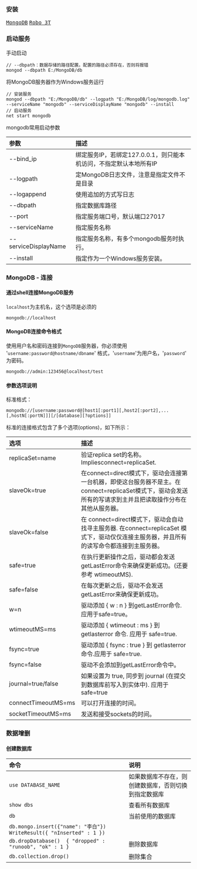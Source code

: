 
### 安装
[<kbd>MongoDB</kbd>](https://www.mongodb.com/download-center/community)
[<kbd>Robo 3T</kbd>](https://robomongo.org)

### 启动服务

手动启动
```
// --dbpath：数据存储的路径配置。配置的路径必须存在，否则将报错
mongod --dbpath E:/MongoDB/db
```
将MongoDB服务器作为Windows服务运行
```
// 安装服务
mongod --dbpath "E:/MongoDB/db" --logpath "E:/MongoDB/log/mongodb.log" --serviceName "mongodb" --serviceDisplayName "mongodb" --install
// 启动服务
net start mongodb
```
mongodb常用启动参数

参数|描述
:-|:-
--bind_ip|绑定服务IP，若绑定127.0.0.1，则只能本机访问，不指定默认本地所有IP
--logpath|定MongoDB日志文件，注意是指定文件不是目录
--logappend|使用追加的方式写日志
--dbpath|指定数据库路径
--port|指定服务端口号，默认端口27017
--serviceName|指定服务名称
--serviceDisplayName|指定服务名称，有多个mongodb服务时执行。
--install|指定作为一个Windows服务安装。

### MongoDB - 连接

#### 通过shell连接MongoDB服务

`localhost`为主机名，这个选项是必须的

```
mongodb://localhost
```

#### MongoDB连接命令格式

使用用户名和密码连接到`MongoDB`服务器，你必须使用 '`username:password@hostname/dbname`' 格式，'`username`'为用户名，'`password`' 为密码。

```
mongodb://admin:123456@localhost/test
```

#### 参数选项说明

标准格式：
```
mongodb://[username:password@]host1[:port1][,host2[:port2],...[,hostN[:portN]]][/[database][?options]]
```
标准的连接格式包含了多个选项(options)，如下所示：

选项|描述
:-|:-
replicaSet=name|验证replica set的名称。 Impliesconnect=replicaSet.
slaveOk=true|在connect=direct模式下，驱动会连接第一台机器，即使这台服务器不是主。在connect=replicaSet模式下，驱动会发送所有的写请求到主并且把读取操作分布在其他从服务器。
slaveOk=false|在 connect=direct模式下，驱动会自动找寻主服务器. 在connect=replicaSet 模式下，驱动仅仅连接主服务器，并且所有的读写命令都连接到主服务器。
safe=true|在执行更新操作之后，驱动都会发送getLastError命令来确保更新成功。(还要参考 wtimeoutMS).
safe=false|在每次更新之后，驱动不会发送getLastError来确保更新成功。
w=n	|驱动添加 { w : n } 到getLastError命令. 应用于safe=true。
wtimeoutMS=ms|驱动添加 { wtimeout : ms } 到 getlasterror 命令. 应用于 safe=true.
fsync=true|驱动添加 { fsync : true } 到 getlasterror 命令.应用于 safe=true.
fsync=false|驱动不会添加到getLastError命令中。
journal=true/false|如果设置为 true, 同步到 journal (在提交到数据库前写入到实体中). 应用于 safe=true
connectTimeoutMS=ms|可以打开连接的时间。
socketTimeoutMS=ms|发送和接受sockets的时间。

### 数据增删

#### 创建数据库


命令|说明
:-|:-
`use DATABASE_NAME`|如果数据库不存在，则创建数据库，否则切换到指定数据库
`show dbs`|查看所有数据库
`db`|当前使用的数据库
`db.mongo.insert({"name": "李白"}) WriteResult({ "nInserted" : 1 })`|
`db.dropDatabase()  { "dropped" : "runoob", "ok" : 1 }`|删除数据库
`db.collection.drop()`|删除集合